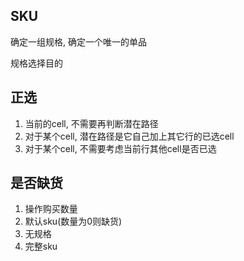 ## SKU
确定一组规格, 确定一个唯一的单品

规格选择目的

## 正选
1. 当前的cell, 不需要再判断潜在路径
2. 对于某个cell, 潜在路径是它自己加上其它行的已选cell
3. 对于某个cell, 不需要考虑当前行其他cell是否已选

## 是否缺货
1. 操作购买数量
2. 默认sku(数量为0则缺货)
3. 无规格
4. 完整sku
